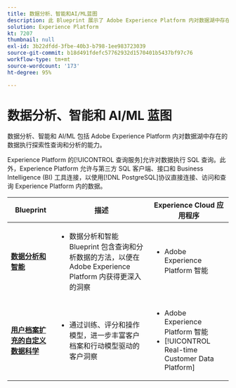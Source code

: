 ```yaml
---
title: 数据分析、智能和AI/ML蓝图
description: 此 Blueprint 展示了 Adobe Experience Platform 内对数据湖中存在的数据执行探索性查询和分析的能力。
solution: Experience Platform
kt: 7207
thumbnail: null
exl-id: 3b22dfdd-3fbe-40b3-b798-1ee983723039
source-git-commit: b18d491fdefc57762932d1570401b5437bf97c76
workflow-type: tm+mt
source-wordcount: '173'
ht-degree: 95%

---
```


# 数据分析、智能和 AI/ML 蓝图

数据分析、智能和 AI/ML 包括 Adobe Experience Platform 内对数据湖中存在的数据执行探索性查询和分析的能力。

Experience Platform 的[!UICONTROL 查询服务]允许对数据执行 SQL 查询。此外，Experience Platform 允许与第三方 SQL 客户端、接口和 Business Intelligence (BI) 工具连接，以使用[!DNL PostgreSQL]协议直接连接、访问和查询 Experience Platform 内的数据。

| Blueprint | 描述 | Experience Cloud 应用程序 |
|---|---|---|
| **[数据分析和智能](analysis.md)** | <ul><li>数据分析和智能 Blueprint 包含查询和分析数据的方法，以便在 Adobe Experience Platform 内获得更深入的洞察</ul></li> | <ul><li> Adobe Experience Platform 智能</ul></li> |
| **[用户档案扩充的自定义数据科学](data-science.md)** | <ul><li>通过训练、评分和操作模型，进一步丰富客户档案和行动模型驱动的客户洞察</li></ul> | <ul><li>Adobe Experience Platform 智能</li><li> [!UICONTROL Real-time Customer Data Platform]</li></ul> |
